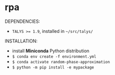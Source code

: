 # rpa

DEPENDENCIES:

- `TALYS >= 1.9`, installed in `~/src/talys/`

INSTALLATION:

- install **Miniconda** Python distribution
- `$ conda env create -f environment.yml`
- `$ conda activate random-phase-approximation`
- `$ python -m pip install -e mypackage`
